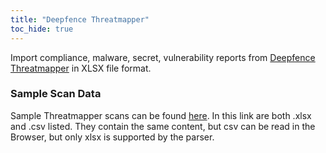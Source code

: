 ```yaml
---
title: "Deepfence Threatmapper"
toc_hide: true
---
```

Import compliance, malware, secret, vulnerability reports from [Deepfence Threatmapper](https://github.com/deepfence/ThreatMapper) in XLSX file format.

### Sample Scan Data
Sample Threatmapper scans can be found [here](https://github.com/DefectDojo/django-DefectDojo/tree/master/unittests/scans/deepfence_threatmapper). In this link are both .xlsx and .csv listed. They contain the same content, but csv can be read in the Browser, but only xlsx is supported by the parser.
